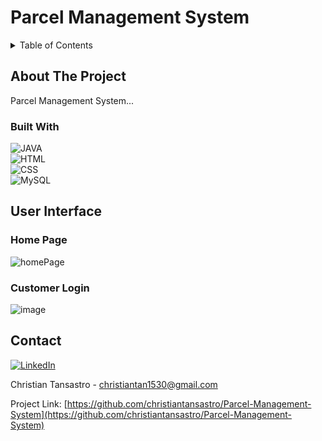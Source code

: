 <div style="center">
  <h1> Parcel Management System </h1>  
</div>

<!-- TABLE OF CONTENTS -->
<details>
  <summary>Table of Contents</summary>
  <ol>
    <li>
      <a href="#about-the-project">About The Project</a>
      <ul>
        <li><a href="#built-with">Built With</a></li>
      </ul>
    </li>
    <li><a href="#user-interface">User Inteface</a></li>
    <li><a href="#contact">Contact</a></li>
  </ol>
</details>

<!-- ABOUT THE PROJECT -->
## About The Project

Parcel Management System...

### Built With

![JAVA][java-shield]
<br/>
![HTML][html-shield]
<br/>
![CSS][css-shield]
<br/>
![MySQL][mysql-shield]


## User Interface

### Home Page
![homePage](https://github.com/christiantansastro/Parcel-Management-System/assets/137610891/5e83b974-5658-4bd1-b2e5-8a9b00acc63b)

### Customer Login
![image](https://github.com/christiantansastro/Parcel-Management-System/assets/137610891/851fa291-6d27-4f96-a70b-011d7dd50a4b)

<!-- CONTACT -->
## Contact

[![LinkedIn][linkedin-shield]][linkedin-url]

Christian Tansastro - christiantan1530@gmail.com

Project Link: [https://github.com/christiantansastro/Parcel-Management-System](https://github.com/christiantansastro/Parcel-Management-System)

[linkedin-shield]: https://img.shields.io/badge/LinkedIn-0077B5?style=for-the-badge&logo=linkedin&logoColor=white
[linkedin-url]: https://linkedin.com/in/christiantansastro
[java-shield]: https://img.shields.io/badge/Java-ED8B00?style=for-the-badge&logo=openjdk&logoColor=white
[html-shield]: https://img.shields.io/badge/HTML5-E34F26?style=flat-square&logo=HTML5&logoColor=white
[css-shield]: https://img.shields.io/badge/CSS3-1572B6?style=for-the-badge&logo=css3&logoColor=white
[mysql-shield]: https://shields.io/badge/MySQL-lightgrey?logo=mysql&style=plastic&logoColor=white&labelColor=blue
